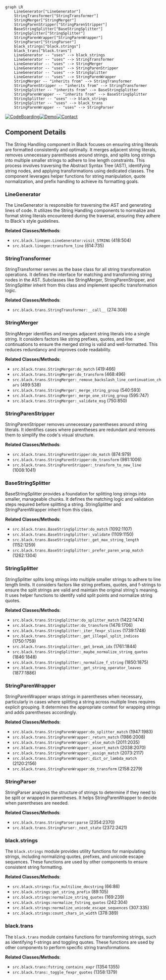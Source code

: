 ```mermaid
graph LR
    LineGenerator["LineGenerator"]
    StringTransformer["StringTransformer"]
    StringMerger["StringMerger"]
    StringParenStripper["StringParenStripper"]
    BaseStringSplitter["BaseStringSplitter"]
    StringSplitter["StringSplitter"]
    StringParenWrapper["StringParenWrapper"]
    StringParser["StringParser"]
    black_strings["black.strings"]
    black_trans["black.trans"]
    LineGenerator -- "uses" --> black_strings
    LineGenerator -- "uses" --> StringTransformer
    LineGenerator -- "uses" --> StringMerger
    LineGenerator -- "uses" --> StringParenStripper
    LineGenerator -- "uses" --> StringSplitter
    LineGenerator -- "uses" --> StringParenWrapper
    StringMerger -- "inherits from" --> StringTransformer
    StringParenStripper -- "inherits from" --> StringTransformer
    StringSplitter -- "inherits from" --> BaseStringSplitter
    StringParenWrapper -- "inherits from" --> BaseStringSplitter
    StringSplitter -- "uses" --> black_strings
    StringSplitter -- "uses" --> black_trans
    StringParenWrapper -- "uses" --> StringParser
```
[![CodeBoarding](https://img.shields.io/badge/Generated%20by-CodeBoarding-9cf?style=flat-square)](https://github.com/CodeBoarding/CodeBoarding)[![Demo](https://img.shields.io/badge/Try%20our-Demo-blue?style=flat-square)](https://www.codeboarding.org/demo)[![Contact](https://img.shields.io/badge/Contact%20us%20-%20codeboarding@gmail.com-lightgrey?style=flat-square)](mailto:codeboarding@gmail.com)

## Component Details

The String Handling component in Black focuses on ensuring string literals are formatted consistently and optimally. It merges adjacent string literals, removes unnecessary parentheses around strings, and splits long strings into multiple smaller strings to adhere to line length constraints. This process involves traversing the Abstract Syntax Tree (AST), identifying string nodes, and applying transformations using dedicated classes. The component leverages helper functions for string manipulation, quote normalization, and prefix handling to achieve its formatting goals.

### LineGenerator
The LineGenerator is responsible for traversing the AST and generating lines of code. It utilizes the String Handling components to normalize and format string literals encountered during the traversal, ensuring they adhere to Black's style guidelines.


**Related Classes/Methods**:

- `src.black.linegen.LineGenerator:visit_STRING` (418:504)
- `src.black.linegen:transform_line` (614:735)


### StringTransformer
StringTransformer serves as the base class for all string transformation operations. It defines the interface for matching and transforming string nodes in the AST. Subclasses like StringMerger, StringParenStripper, and StringSplitter inherit from this class and implement specific transformation logic.


**Related Classes/Methods**:

- `src.black.trans.StringTransformer:__call__` (274:308)


### StringMerger
StringMerger identifies and merges adjacent string literals into a single string. It considers factors like string prefixes, quotes, and line continuations to ensure the merged string is valid and well-formatted. This reduces redundancy and improves code readability.


**Related Classes/Methods**:

- `src.black.trans.StringMerger:do_match` (419:466)
- `src.black.trans.StringMerger:do_transform` (468:496)
- `src.black.trans.StringMerger:_remove_backslash_line_continuation_chars` (499:538)
- `src.black.trans.StringMerger:_merge_string_group` (540:593)
- `src.black.trans.StringMerger:_merge_one_string_group` (595:747)
- `src.black.trans.StringMerger:_validate_msg` (750:850)


### StringParenStripper
StringParenStripper removes unnecessary parentheses around string literals. It identifies cases where parentheses are redundant and removes them to simplify the code's visual structure.


**Related Classes/Methods**:

- `src.black.trans.StringParenStripper:do_match` (874:979)
- `src.black.trans.StringParenStripper:do_transform` (981:1006)
- `src.black.trans.StringParenStripper:_transform_to_new_line` (1008:1041)


### BaseStringSplitter
BaseStringSplitter provides a foundation for splitting long strings into smaller, manageable chunks. It defines the matching logic and validation steps required before splitting a string. StringSplitter and StringParenWrapper inherit from this class.


**Related Classes/Methods**:

- `src.black.trans.BaseStringSplitter:do_match` (1092:1107)
- `src.black.trans.BaseStringSplitter:_validate` (1109:1150)
- `src.black.trans.BaseStringSplitter:_get_max_string_length` (1152:1259)
- `src.black.trans.BaseStringSplitter:_prefer_paren_wrap_match` (1262:1304)


### StringSplitter
StringSplitter splits long strings into multiple smaller strings to adhere to line length limits. It considers factors like string prefixes, quotes, and f-strings to ensure the split strings are valid and maintain the original string's meaning. It uses helper functions to identify valid split points and normalize string quotes.


**Related Classes/Methods**:

- `src.black.trans.StringSplitter:do_splitter_match` (1422:1474)
- `src.black.trans.StringSplitter:do_transform` (1476:1706)
- `src.black.trans.StringSplitter:_iter_fexpr_slices` (1739:1748)
- `src.black.trans.StringSplitter:_get_illegal_split_indices` (1750:1759)
- `src.black.trans.StringSplitter:_get_break_idx` (1761:1844)
- `src.black.trans.StringSplitter:_maybe_normalize_string_quotes` (1846:1848)
- `src.black.trans.StringSplitter:_normalize_f_string` (1850:1875)
- `src.black.trans.StringSplitter:_get_string_operator_leaves` (1877:1886)


### StringParenWrapper
StringParenWrapper wraps strings in parentheses when necessary, particularly in cases where splitting a string across multiple lines requires explicit grouping. It determines the appropriate context for wrapping strings and adds parentheses accordingly.


**Related Classes/Methods**:

- `src.black.trans.StringParenWrapper:do_splitter_match` (1947:1983)
- `src.black.trans.StringParenWrapper:_return_match` (1986:2008)
- `src.black.trans.StringParenWrapper:_else_match` (2011:2035)
- `src.black.trans.StringParenWrapper:_assert_match` (2038:2070)
- `src.black.trans.StringParenWrapper:_assign_match` (2073:2117)
- `src.black.trans.StringParenWrapper:_dict_or_lambda_match` (2120:2156)
- `src.black.trans.StringParenWrapper:do_transform` (2158:2279)


### StringParser
StringParser analyzes the structure of strings to determine if they need to be split or wrapped in parentheses. It helps StringParenWrapper to decide when parentheses are needed.


**Related Classes/Methods**:

- `src.black.trans.StringParser:parse` (2354:2370)
- `src.black.trans.StringParser:_next_state` (2372:2421)


### black.strings
The `black.strings` module provides utility functions for manipulating strings, including normalizing quotes, prefixes, and unicode escape sequences. These functions are used by other components to ensure consistent string formatting.


**Related Classes/Methods**:

- `src.black.strings:fix_multiline_docstring` (66:86)
- `src.black.strings:get_string_prefix` (89:105)
- `src.black.strings:normalize_string_quotes` (169:239)
- `src.black.strings:normalize_fstring_quotes` (242:304)
- `src.black.strings:normalize_unicode_escape_sequences` (307:335)
- `src.black.strings:count_chars_in_width` (378:389)


### black.trans
The `black.trans` module contains functions for transforming strings, such as identifying f-strings and toggling quotes. These functions are used by other components to perform specific string transformations.


**Related Classes/Methods**:

- `src.black.trans:fstring_contains_expr` (1354:1355)
- `src.black.trans:_toggle_fexpr_quotes` (1358:1379)